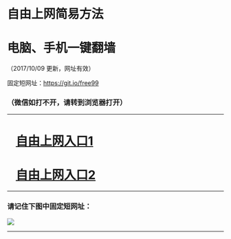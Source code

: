 ﻿# 自由上网简易方法

# 电脑、手机一键翻墙

（2017/10/09 更新，网址有效）

固定短网址：https://git.io/free99

### （微信如打不开，请转到浏览器打开）


***





# &nbsp;&nbsp; <a href="http://ft517628266.fwq-tz-1001.info/fwqtz01.html?t=100900132287 " target="_blank">自由上网入口1</a>
# &nbsp;&nbsp; <a href="http://ft1037119954.fwq-tz-1002.info/fwqtz02.html?t=100900120424 " target="_blank">自由上网入口2</a>
***

### 请记住下图中固定短网址：

<img src="https://s3-us-west-2.amazonaws.com/fwq-1001/yjfq-20170905okok.png" /> 


***

